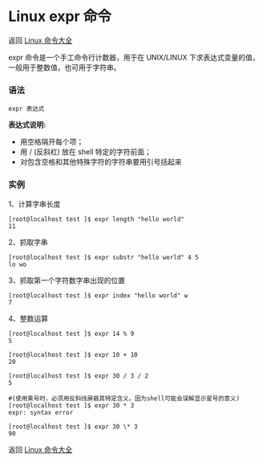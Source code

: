 # Linux expr 命令

返回 [Linux 命令大全](https://ahuang007.github.com/Linux-Command)

expr 命令是一个手工命令行计数器，用于在 UNIX/LINUX 下求表达式变量的值，一般用于整数值，也可用于字符串。

### 语法

```
expr 表达式
```

**表达式说明:**

- 用空格隔开每个项；
- 用 / (反斜杠) 放在 shell 特定的字符前面；
- 对包含空格和其他特殊字符的字符串要用引号括起来

### 实例

1、计算字串长度

```
[root@localhost test ]$ expr length "hello world"
11
```

2、抓取字串

```
[root@localhost test ]$ expr substr "hello world" 4 5
lo wo
```

3、抓取第一个字符数字串出现的位置

```
[root@localhost test ]$ expr index "hello world" w
7
```

4、整数运算

```
[root@localhost test ]$ expr 14 % 9
5

[root@localhost test ]$ expr 10 + 10
20

[root@localhost test ]$ expr 30 / 3 / 2
5

#(使用乘号时，必须用反斜线屏蔽其特定含义。因为shell可能会误解显示星号的意义)
[root@localhost test ]$ expr 30 * 3
expr: syntax error

[root@localhost test ]$ expr 30 \* 3
90
```

返回 [Linux 命令大全](https://ahuang007.github.com/Linux-Command)